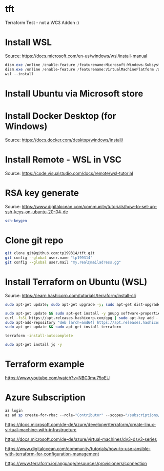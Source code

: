 # tft

Terraform Test - not a WC3 Addon :)

# Install WSL

Source: https://docs.microsoft.com/en-us/windows/wsl/install-manual

```powershell
dism.exe /online /enable-feature /featurename:Microsoft-Windows-Subsystem-Linux /all /norestart
dism.exe /online /enable-feature /featurename:VirtualMachinePlatform /all /norestart
wsl --install
```

# Install Ubuntu via Microsoft store

# Install Docker Desktop (for Windows)

Source: https://docs.docker.com/desktop/windows/install/

# Install Remote - WSL in VSC

Source: https://code.visualstudio.com/docs/remote/wsl-tutorial

# RSA key generate

Source: https://www.digitalocean.com/community/tutorials/how-to-set-up-ssh-keys-on-ubuntu-20-04-de

```bash
ssh-keygen
```

# Clone git repo

```bash
git clone git@github.com:tp199314/tft.git
git config --global user.name "tp199314"
git config --global user.mail "my.real@mailadress.gg"
```

# Install Terraform on Ubuntu (WSL)

Source: https://learn.hashicorp.com/tutorials/terraform/install-cli

```bash
sudo apt-get update; sudo apt-get upgrade -y; sudo apt-get dist-upgrade -y; sudo apt-get autoremove -y; sudo apt-get autoclean -y; sudo apt-get install git

sudo apt-get update && sudo apt-get install -y gnupg software-properties-common curl
curl -fsSL https://apt.releases.hashicorp.com/gpg | sudo apt-key add -
sudo apt-add-repository "deb [arch=amd64] https://apt.releases.hashicorp.com $(lsb_release -cs) main"
sudo apt-get update && sudo apt-get install terraform

terraform -install-autocomplete

sudo apt-get install jq -y
```

# Terraform example

https://www.youtube.com/watch?v=NBC3mu75pEU

# Azure Subscription

```powershell
az login
az ad sp create-for-rbac --role="Contributor" --scopes="/subscriptions/xxx"
```

https://docs.microsoft.com/de-de/azure/developer/terraform/create-linux-virtual-machine-with-infrastructure

https://docs.microsoft.com/de-de/azure/virtual-machines/dv3-dsv3-series

https://www.digitalocean.com/community/tutorials/how-to-use-ansible-with-terraform-for-configuration-management

https://www.terraform.io/language/resources/provisioners/connection
